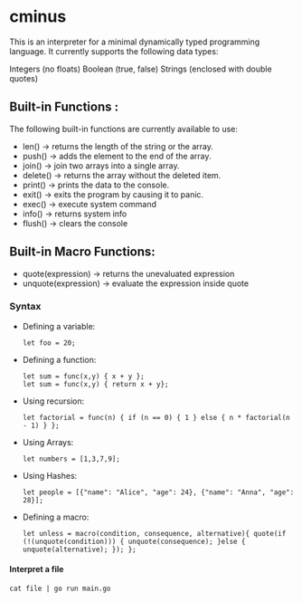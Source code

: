 # cminus

This is an interpreter for a minimal dynamically typed programming language. It currently supports the following data types:

Integers (no floats)
Boolean (true, false)
Strings (enclosed with double quotes)


## Built-in Functions :

The following built-in functions are currently available to use:

- len() -> returns the length of the string or the array.
- push() -> adds the element to the end of the array.
- join() -> join two arrays into a single array.
- delete() -> returns the array without the deleted item.
- print() -> prints the data to the console.
- exit() -> exits the program by causing it to panic.
- exec() -> execute system command
- info() -> returns system info
- flush() -> clears the console

## Built-in Macro Functions:
- quote(expression) -> returns the unevaluated expression
- unquote(expression) -> evaluate the expression inside quote

### Syntax

- Defining a variable:
  ```
  let foo = 20;
  ```
- Defining a function:
  ```
  let sum = func(x,y) { x + y };
  let sum = func(x,y) { return x + y};
  ```
- Using recursion:
  ```
  let factorial = func(n) { if (n == 0) { 1 } else { n * factorial(n - 1) } };
  ```
- Using Arrays:
  ```
  let numbers = [1,3,7,9];
  ```
- Using Hashes:
  ```
  let people = [{"name": "Alice", "age": 24}, {"name": "Anna", "age": 28}];
  ```
- Defining a macro:
  ```
  let unless = macro(condition, consequence, alternative){ quote(if (!(unquote(condition))) { unquote(consequence); }else { unquote(alternative); }); };
  ```
#### Interpret a file

```
cat file | go run main.go
```
